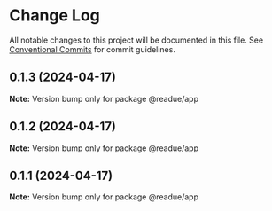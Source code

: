 # Change Log

All notable changes to this project will be documented in this file.
See [Conventional Commits](https://conventionalcommits.org) for commit guidelines.

## 0.1.3 (2024-04-17)

**Note:** Version bump only for package @readue/app





## 0.1.2 (2024-04-17)

**Note:** Version bump only for package @readue/app





## 0.1.1 (2024-04-17)

**Note:** Version bump only for package @readue/app
